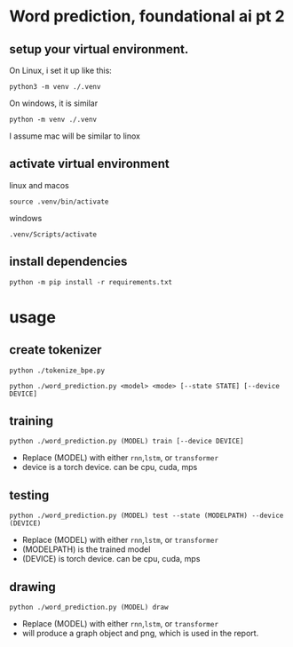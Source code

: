 # Word prediction, foundational ai pt 2


## setup your virtual environment. 
On Linux, i set it up like this:
```
python3 -m venv ./.venv
```
On windows, it is similar
```
python -m venv ./.venv
```
I assume mac will be similar to linox

## activate virtual environment
linux and macos
```
source .venv/bin/activate
```
windows
```
.venv/Scripts/activate
```


## install dependencies
```
python -m pip install -r requirements.txt
```

# usage

## create tokenizer

```
python ./tokenize_bpe.py
```

```
python ./word_prediction.py <model> <mode> [--state STATE] [--device DEVICE]
```


## training
```
python ./word_prediction.py (MODEL) train [--device DEVICE]
``` 
- Replace (MODEL) with either `rnn`,`lstm`, or `transformer`
- device is a torch device. can be cpu, cuda, mps


## testing
```
python ./word_prediction.py (MODEL) test --state (MODELPATH) --device (DEVICE)
``` 

- Replace (MODEL) with either `rnn`,`lstm`, or `transformer`
- (MODELPATH) is the trained model
- (DEVICE) is torch device. can be cpu, cuda, mps


## drawing
```
python ./word_prediction.py (MODEL) draw 
```
- Replace (MODEL) with either `rnn`,`lstm`, or `transformer`
- will produce a graph object and png, which is used in the report.
